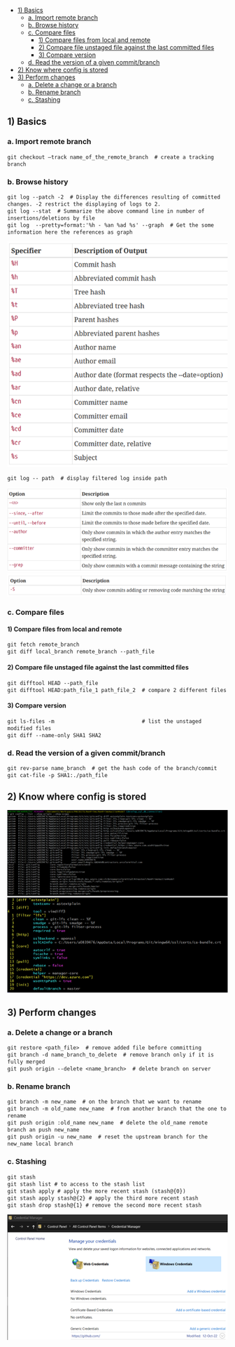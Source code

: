 - [1) Basics](#1-basics)
  - [a. Import remote branch](#a-import-remote-branch)
  - [b. Browse history](#b-browse-history)
  - [c. Compare files](#c-compare-files)
    - [1) Compare files from local and remote](#1-compare-files-from-local-and-remote)
    - [2) Compare file unstaged file against the last committed files](#2-compare-file-unstaged-file-against-the-last-committed-files)
    - [3) Compare version](#3-compare-version)
  - [d. Read the version of a given commit/branch](#d-read-the-version-of-a-given-commitbranch)
- [2) Know where config is stored](#2-know-where-config-is-stored)
- [3) Perform changes](#3-perform-changes)
  - [a. Delete a change or a branch](#a-delete-a-change-or-a-branch)
  - [b. Rename branch](#b-rename-branch)
  - [c. Stashing](#c-stashing)

## 1) Basics
### a. Import remote branch
````git
git checkout –track name_of_the_remote_branch  # create a tracking branch 
````

### b. Browse history
````git
git log --patch -2  # Display the differences resulting of committed changes. -2 restrict the displaying of logs to 2. 
git log --stat  # Summarize the above command line in number of insertions/deletions by file
git log  --pretty=format:'%h - %an %ad %s' --graph  # Get the some information here the references as graph
````
![Arguments of git log --pretty=format](./images/options_git_log_pretty_format.png)

````git
git log -- path  # display filtered log inside path
````

![git log --pretty=format](./images/git_log_part1.png)
![git log --pretty=format](./images/git_log_part2.png)

### c. Compare files
#### 1) Compare files from local and remote
````git
git fetch remote_branch
git diff local_branch remote_branch --path_file
````
#### 2) Compare file unstaged file against the last committed files
````git
git difftool HEAD --path_file
git difftool HEAD:path_file_1 path_file_2  # compare 2 different files
````

#### 3) Compare version
````git
git ls-files -m                            # list the unstaged modified files
git diff --name-only SHA1 SHA2
````
### d. Read the version of a given commit/branch
````git
git rev-parse name_branch  # get the hash code of the branch/commit
git cat-file -p SHA1:./path_file
````
## 2) Know where config is stored

![git config --list](./images/get_config_info.png)
![git config --list](./images/git_config_file.png)

## 3) Perform changes 
### a. Delete a change or a branch
````git
git restore <path_file>  # remove added file before committing
git branch -d name_branch_to_delete  # remove branch only if it is fully merged
git push origin --delete <name_branch>  # delete branch on server
````
### b. Rename branch  
````git
git branch -m new_name  # on the branch that we want to rename
git branch -m old_name new_name  # from another branch that the one to rename
git push origin :old_name new_name  # delete the old_name remote branch an push new_name
git push origin -u new_name  # reset the upstream branch for the new_name local branch
````

### c. Stashing
````git
git stash
git stash list # to access to the stash list
git stash apply # apply the more recent stash (stash@{0})
git stash apply stash@{2} # apply the third more recent stash
git stash drop stash@{1} # remove the second more recent stash
````

![Windows Credential](./images/windows_credential.png)